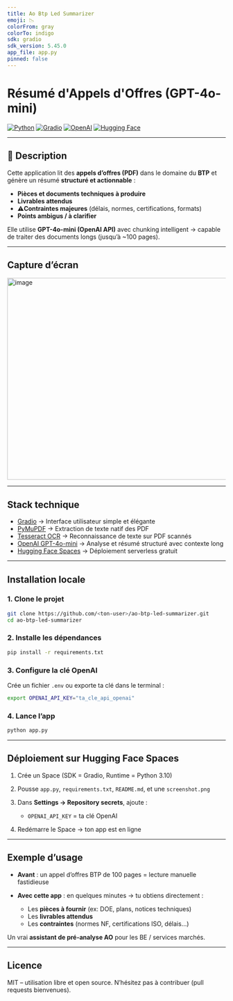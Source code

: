 ```yaml
---
title: Ao Btp Led Summarizer
emoji: 📉
colorFrom: gray
colorTo: indigo
sdk: gradio
sdk_version: 5.45.0
app_file: app.py
pinned: false
---
```


# Résumé d'Appels d'Offres (GPT-4o-mini)

[![Python](https://img.shields.io/badge/Python-3.10-blue?logo=python)](https://www.python.org/)
[![Gradio](https://img.shields.io/badge/Gradio-UI-orange?logo=gradio)](https://gradio.app/)
[![OpenAI](https://img.shields.io/badge/OpenAI-GPT--4o--mini-green?logo=openai)](https://openai.com/)
[![Hugging Face](https://img.shields.io/badge/🤗-Spaces-yellow)](https://huggingface.co/spaces)

---

## 📖 Description

Cette application lit des **appels d’offres (PDF)** dans le domaine du **BTP** et génère un résumé **structuré et actionnable** :

- **Pièces et documents techniques à produire**  
- **Livrables attendus**  
- ⚠**Contraintes majeures** (délais, normes, certifications, formats)  
- **Points ambigus / à clarifier**  

Elle utilise **GPT-4o-mini (OpenAI API)** avec chunking intelligent → capable de traiter des documents longs (jusqu’à ~100 pages).

---

## Capture d’écran



<img width="1175" height="464" alt="image" src="https://github.com/user-attachments/assets/2614b716-447f-4a2f-9eb0-49f1867b17f2" />




---

## Stack technique

- [Gradio](https://gradio.app/) → Interface utilisateur simple et élégante  
- [PyMuPDF](https://pymupdf.readthedocs.io/) → Extraction de texte natif des PDF  
- [Tesseract OCR](https://github.com/tesseract-ocr/tesseract) → Reconnaissance de texte sur PDF scannés  
- [OpenAI GPT-4o-mini](https://platform.openai.com/) → Analyse et résumé structuré avec contexte long  
- [Hugging Face Spaces](https://huggingface.co/spaces) → Déploiement serverless gratuit  

---

## Installation locale

### 1. Clone le projet
```bash
git clone https://github.com/<ton-user>/ao-btp-led-summarizer.git
cd ao-btp-led-summarizer
````

### 2. Installe les dépendances

```bash
pip install -r requirements.txt
```

### 3. Configure la clé OpenAI

Crée un fichier `.env` ou exporte ta clé dans le terminal :

```bash
export OPENAI_API_KEY="ta_cle_api_openai"
```

### 4. Lance l’app

```bash
python app.py
```

---

## Déploiement sur Hugging Face Spaces

1. Crée un Space (SDK = Gradio, Runtime = Python 3.10)
2. Pousse `app.py`, `requirements.txt`, `README.md`, et une `screenshot.png`
3. Dans **Settings → Repository secrets**, ajoute :

   * `OPENAI_API_KEY` = ta clé OpenAI
4. Redémarre le Space → ton app est en ligne 

---

## Exemple d’usage

* **Avant** : un appel d’offres BTP de 100 pages = lecture manuelle fastidieuse
* **Avec cette app** : en quelques minutes → tu obtiens directement :

  * Les **pièces à fournir** (ex: DOE, plans, notices techniques)
  * Les **livrables attendus**
  * Les **contraintes** (normes NF, certifications ISO, délais…)

Un vrai **assistant de pré-analyse AO** pour les BE / services marchés.

---

## Licence

MIT – utilisation libre et open source.
N’hésitez pas à contribuer (pull requests bienvenues).

```
